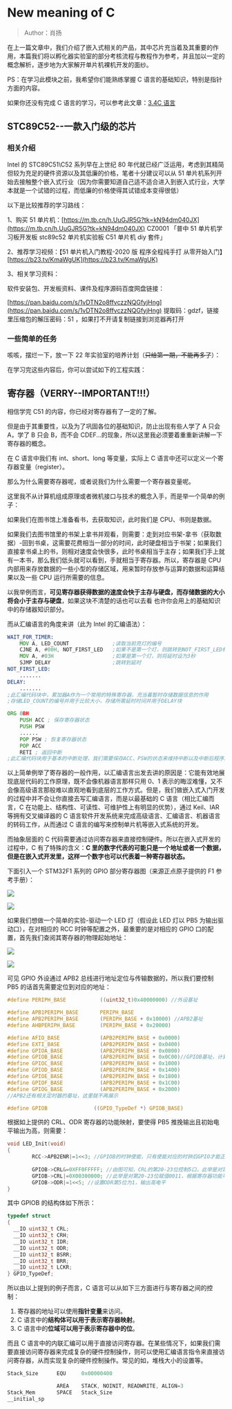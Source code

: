 # New meaning of C

> Author：肖扬

在上一篇文章中，我们介绍了嵌入式相关的产品，其中芯片充当着及其重要的作用，本篇我们将以孵化器实验室的部分考核流程与教程作为参考，并且加以一定的概念解析，逐步地为大家解开单片机裸机开发的面纱。

PS：在学习此模块之前，我希望你们能熟练掌握 C 语言的基础知识，特别是指针方面的内容。

如果你还没有完成 C 语言的学习，可以参考此文章：[3.4C 语言](../3.%E7%BC%96%E7%A8%8B%E6%80%9D%E7%BB%B4%E4%BD%93%E7%B3%BB%E6%9E%84%E5%BB%BA/3.4C%E8%AF%AD%E8%A8%80.md)

## STC89C52--一款入门级的芯片

### 相关介绍

Intel 的 STC89C51\C52 系列早在上世纪 80 年代就已经广泛运用，考虑到其精简但较为充足的硬件资源以及其低廉的价格，笔者十分建议可以从 51 单片机系列开始去接触整个嵌入式行业（因为你需要知道自己适不适合进入到嵌入式行业，大学本就是一个试错的过程，而低廉的价格使得其试错成本变得很低）

以下是比较推荐的学习路线：

1、购买 51 单片机：[https://m.tb.cn/h.UuGJR5G?tk=kN94dm040JX](https://m.tb.cn/h.UuGJR5G?tk=kN94dm040JX) CZ0001 「普中 51 单片机学习板开发板 stc89c52 单片机实验板 C51 单片机 diy 套件」

2、推荐学习视频：【51 单片机入门教程-2020 版 程序全程纯手打 从零开始入门】[https://b23.tv/KmaWgUK](https://b23.tv/KmaWgUK)

3、相关学习资料：

软件安装包、开发板资料、课件及程序源码百度网盘链接：

[https://pan.baidu.com/s/1vDTN2o8ffvczzNQGfyjHng](https://pan.baidu.com/s/1vDTN2o8ffvczzNQGfyjHng) 提取码：gdzf，链接里压缩包的解压密码：51 ，如果打不开请复制链接到浏览器再打开

### 一些简单的任务

咳咳，摆烂一下，放一下 22 年实验室的培养计划（<del>只给第一期，不能再多了</del>）：

在学习完这些内容后，你可以尝试如下的工程实践：

## 寄存器（VERRY--IMPORTANT!!!）

相信学完 C51 的内容，你已经对寄存器有了一定的了解。

但是由于其重要性，以及为了巩固各位的基础知识，防止出现有些人学了 A 只会 A，学了 B 只会 B，而不会 CDEF...的现象，所以这里我必须要着重重新讲解一下寄存器的概念。

在 C 语言中我们有 int、short、long 等变量，实际上 C 语言中还可以定义一个寄存器变量（register）。

那么为什么需要寄存器呢，或者说我们为什么需要一个寄存器变量呢。

这里我不从计算机组成原理或者微机接口与技术的概念入手，而是举一个简单的例子：

如果我们在图书馆上准备看书，去获取知识，此时我们是 CPU、书则是数据。

如果我们去图书馆里的书架上拿书并观看，则需要：走到对应书架-拿书（获取数据）-回到书桌，这需要花费相当一部分的时间，此时硬盘相当于书架；如果我们直接拿书桌上的书，则相对速度会快很多，此时书桌相当于主存；如果我们手上就有一本书，那么我们低头就可以看到，手就相当于寄存器。所以，寄存器是 CPU 内部用来存放数据的一些小型的存储区域，用来暂时存放参与运算的数据和运算结果以及一些 CPU 运行所需要的信息。

以我举例而言，<strong>可见寄存器获得数据的速度会快于主存与硬盘，而存储数据的大小将会小于主存与硬盘</strong>，如果这块不清楚的话也可以去看 也许你会用上的基础知识 中的存储器知识部分。

而从汇编语言的角度来讲（此为 Intel 的汇编语法）：

```asm
WAIT_FOR_TIMER:
    MOV A, LED_COUNT              ;读取当前亮灯的编号
    CJNE A, #00H, NOT_FIRST_LED   ;如果不是第一个灯，则跳转到NOT_FIRST_LED标签
    MOV A, #03H                   ;如果是第一个灯，则将延时设为3秒
    SJMP DELAY                    ;跳转到延时
NOT_FIRST_LED:
    .......
DELAY:
    .......
;此汇编代码块中，累加器A作为一个常用的特殊寄存器，充当着暂时存储数据信息的作用
;存储LED_COUNT的编号并用于比较大小，存储所需延时时间并用于DELAY块
```

```asm
ORG 0BH
    PUSH ACC ; 保存寄存器状态
    PUSH PSW
    ......
    POP PSW ; 恢复寄存器状态
    POP ACC
    RETI ; 返回中断
;此汇编代码块用于基本的中断处理，我们需要保存ACC、PSW的状态来维持中断以及中断后程序的正常进行
```

以上简单例举了寄存器的一般作用，以汇编语言出发去讲的原因是：它能有效地展现底层代码的工作原理，既不会像机器语言那样只用 0、1 表示的晦涩难懂，又不会像高级语言那般难以直观地看到底层的工作方式。但是，我们做嵌入式入门开发的过程中并不会让你直接去写汇编语言，而是以最基础的 C 语言（相比汇编而言，C 在功能上、结构性、可读性、可维护性上有明显的优势），通过 Keil、IAR 等拥有交叉编译器的 C 语言软件开发系统来完成高级语言、汇编语言、机器语言的转码工作，从而通过 C 语言的编写来控制单片机等嵌入式系统的开发。

而抽象层面的 C 代码需要通过访问寄存器来直接控制硬件。所以在嵌入式开发的过程中，C 有了特殊的含义：<strong>C 里的数字代表的可能只是一个地址或者一个数据，但是在嵌入式开发里，这样一个数字也可以代表着一种寄存器状态。</strong>

下面引入一个 STM32F1 系列的 GPIO 部分寄存器图（来源正点原子提供的 F1 参考手册）：

![](https://cdn.xyxsw.site/MyDMbeCKLowC1Mx7Q6Ec9BLPn4g.png)

![](https://cdn.xyxsw.site/LJ1SbFfv6oUIgtx8CstcbWTNnRg.png)

如果我们想做一个简单的实验-驱动一个 LED 灯（假设此 LED 灯以 PB5 为输出驱动口），在对相应的 RCC 时钟等配置之外，最重要的是对相应的 GPIO 口的配置，首先我们查阅其寄存器的物理起始地址：

![](https://cdn.xyxsw.site/CZ3cbiEhsoWDgJxhwXIcpUkAnMg.png)

![](https://cdn.xyxsw.site/HTFUbsQCNouQVzx0QYiciQWOnZf.png)

可见 GPIO 外设通过 APB2 总线进行地址定位与传输数据的，所以我们要控制 PB5 的话首先需要定位到对应的地址：

```c
#define PERIPH_BASE           ((uint32_t)0x40000000) //外设基址

#define APB1PERIPH_BASE       PERIPH_BASE
#define APB2PERIPH_BASE       (PERIPH_BASE + 0x10000) //APB2基址
#define AHBPERIPH_BASE        (PERIPH_BASE + 0x20000)

#define AFIO_BASE             (APB2PERIPH_BASE + 0x0000)
#define EXTI_BASE             (APB2PERIPH_BASE + 0x0400)
#define GPIOA_BASE            (APB2PERIPH_BASE + 0x0800)
#define GPIOB_BASE            (APB2PERIPH_BASE + 0x0C00)//GPIOB基址，计算可得0x40010C00
#define GPIOC_BASE            (APB2PERIPH_BASE + 0x1000)
#define GPIOD_BASE            (APB2PERIPH_BASE + 0x1400)
#define GPIOE_BASE            (APB2PERIPH_BASE + 0x1800)
#define GPIOF_BASE            (APB2PERIPH_BASE + 0x1C00)
#define GPIOG_BASE            (APB2PERIPH_BASE + 0x2000)
//APB2还有相关定时器的基址，这里就不再展示

#define GPIOB               ((GPIO_TypeDef *) GPIOB_BASE)
```

根据如上提供的 CRL、ODR 寄存器的功能映射，要使得 PB5 推挽输出且初始电平输出为高，则需要：

```c
void LED_Init(void)
{
        RCC->APB2ENR|=1<<3; //GPIOB的时钟使能，只有使能对应的时钟后GPIO才能正常工作                               
                    
        GPIOB->CRL&=0XFF0FFFFF; //由图可知，CRL的第20-23位控制5口，此举是对第20-23位清零
        GPIOB->CRL|=0X00300000; //此举是对第20-23位赋值0011，根据寄存器功能可知此代表50Mhz推挽输出        
        GPIOB->ODR|=1<<5; //设置ODR第5位为1，输出高电平    
}
```

其中 GPIOB 的结构体如下所示：

```c
typedef struct
{
  __IO uint32_t CRL;
  __IO uint32_t CRH;
  __IO uint32_t IDR;
  __IO uint32_t ODR;
  __IO uint32_t BSRR;
  __IO uint32_t BRR;
  __IO uint32_t LCKR;
} GPIO_TypeDef;
```

所以由以上提到的例子而言，C 语言可以从如下三方面进行与寄存器之间的控制：

1. 寄存器的地址可以使用<strong>指针变量</strong>来访问。
2. C 语言中的<strong>结构体可以用于表示寄存器映射</strong>。
3. C 语言中的<strong>位域可以用于表示寄存器中的位</strong>。

而且 C 语言中的内联汇编可以用于直接访问寄存器。在某些情况下，如果我们需要直接访问寄存器来完成复杂的硬件控制操作，则可以使用汇编语言指令来直接访问寄存器，从而实现复杂的硬件控制操作。常见的如，堆栈大小的设置等。

```asm
Stack_Size      EQU     0x00000400

                AREA    STACK, NOINIT, READWRITE, ALIGN=3
Stack_Mem       SPACE   Stack_Size
__initial_sp
```
